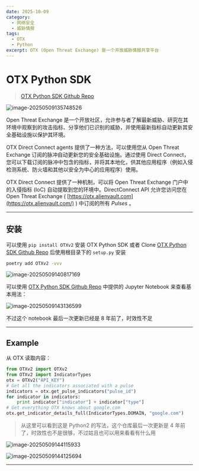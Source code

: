 ```yaml
---
date: 2025-10-09
category: 
  - 网络安全
  - 威胁情报
tags:
  - OTX
  - Python
excerpt: OTX (Open Threat Exchange) 是一个开放威胁情报共享平台
---
```


# OTX Python SDK

> [OTX Python SDK Github Repo](https://github.com/AlienVault-OTX/OTX-Python-SDK)

![image-20250509135748526](http://cdn.ayusummer233.top/DailyNotes/202505091357837.png)

Open Threat Exchange 是一个开放社区，允许参与者了解最新威胁、研究在其环境中观察到的攻击指标、分享他们已识别的威胁，并使用最新指标自动更新其安全基础设施以保护其环境。

OTX Direct Connect agents 提供了一种方法，可以使用您从 Open Threat Exchange 订阅的脉冲自动更新您的安全基础设施。通过使用 Direct Connect，您可以下载订阅的脉冲中包含的指标，并将其本地化，供其他应用程序（例如入侵检测系统、防火墙和其他以安全为中心的应用程序）使用。

OTX Direct Connect 提供了一种机制，可以将 Open Threat Exchange 门户中的入侵指标 (IoC) 自动提取到您的环境中。DirectConnect API 允许您访问您在 Open Threat Exchange ( [https://otx.alienvault.com](https://otx.alienvault.com/) ) 中订阅的所有 *Pulses* 。

---

## 安装

可以使用 `pip install OTXv2` 安装 OTX Python SDK 或者 Clone [OTX Python SDK Github Repo](https://github.com/AlienVault-OTX/OTX-Python-SDK) 后使用根目录下的 `setup.py` 安装

```bash
poetry add OTXv2 -vvv
```

![image-20250509140817169](http://cdn.ayusummer233.top/DailyNotes/202505091408288.png)

可以使用 [OTX Python SDK Github Repo](https://github.com/AlienVault-OTX/OTX-Python-SDK) 中提供的 Jupyter Notebook 来查看基本用法：

![image-20250509143136599](http://cdn.ayusummer233.top/DailyNotes/202505091431871.png)

不过这个 notebook 最后一次更新已经是 8 年前了，时效性不足

---

## Example

从 OTX 读取内容：

```python
from OTXv2 import OTXv2
from OTXv2 import IndicatorTypes
otx = OTXv2("API_KEY")
# Get all the indicators associated with a pulse
indicators = otx.get_pulse_indicators("pulse_id")
for indicator in indicators:
    print indicator["indicator"] + indicator["type"]
# Get everything OTX knows about google.com
otx.get_indicator_details_full(IndicatorTypes.DOMAIN, "google.com")
```

> 从这里可以看到这是 Python2 的写法，这个仓库最后一次更新是 4 年前了，时效性也不是很够，不过姑且也可以用来看看有什么用

![image-20250509144115933](http://cdn.ayusummer233.top/DailyNotes/202505091441012.png)

![image-20250509144125694](http://cdn.ayusummer233.top/DailyNotes/202505091441788.png)



---

















